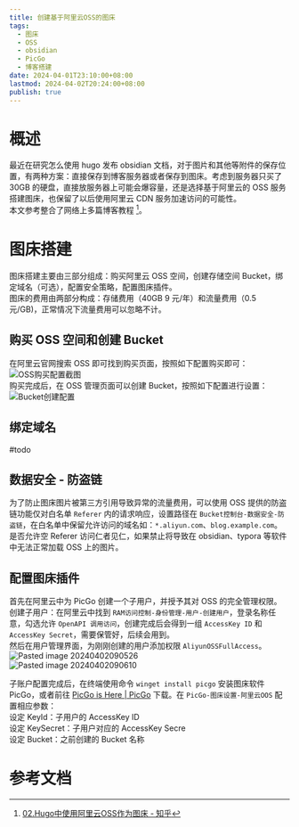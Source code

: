 ```yaml
---
title: 创建基于阿里云OSS的图床
tags:
  - 图床
  - OSS
  - obsidian
  - PicGo
  - 博客搭建
date: 2024-04-01T23:10:00+08:00
lastmod: 2024-04-02T20:24:00+08:00
publish: true
---
```


# 概述

最近在研究怎么使用 hugo 发布 obsidian 文档，对于图片和其他等附件的保存位置，有两种方案：直接保存到博客服务器或者保存到图床。考虑到服务器只买了 30GB 的硬盘，直接放服务器上可能会爆容量，还是选择基于阿里云的 OSS 服务搭建图床，也保留了以后使用阿里云 CDN 服务加速访问的可能性。  
本文参考整合了网络上多篇博客教程 [^1]。

# 图床搭建

图床搭建主要由三部分组成：购买阿里云 OSS 空间，创建存储空间 Bucket，绑定域名（可选），配置安全策略，配置图床插件。  
图床的费用由两部分构成：存储费用（40GB 9 元/年）和流量费用（0.5 元/GB)，正常情况下流量费用可以忽略不计。

## 购买 OSS 空间和创建 Bucket

在阿里云官网搜索 OSS 即可找到购买页面，按照如下配置购买即可：  
![OSS购买配置截图](https://pics-zhouxin.oss-cn-hangzhou.aliyuncs.com/OSS%E8%B4%AD%E4%B9%B0%E9%85%8D%E7%BD%AE%E6%88%AA%E5%9B%BE.png)  
购买完成后，在 OSS 管理页面可以创建 Bucket，按照如下配置进行设置：  
![Bucket创建配置](https://pics-zhouxin.oss-cn-hangzhou.aliyuncs.com/Bucket%E5%88%9B%E5%BB%BA%E9%85%8D%E7%BD%AE.png)

## 绑定域名

#todo

## 数据安全 - 防盗链

为了防止图床图片被第三方引用导致异常的流量费用，可以使用 OSS 提供的防盗链功能仅对白名单 `Referer` 内的请求响应，设置路径在 `Bucket控制台-数据安全-防盗链`，在白名单中保留允许访问的域名如：`*.aliyun.com`、`blog.example.com`。  
是否允许空 Referer 访问仁者见仁，如果禁止将导致在 obsidian、typora 等软件中无法正常加载 OSS 上的图片。

## 配置图床插件

首先在阿里云中为 PicGo 创建一个子用户，并授予其对 OSS 的完全管理权限。  
创建子用户：在阿里云中找到 `RAM访问控制-身份管理-用户-创建用户`，登录名称任意，勾选允许 `OpenAPI 调用访问`，创建完成后会得到一组 `AccessKey ID` 和 `AccessKey Secret`，需要保管好，后续会用到。  
然后在用户管理界面，为刚刚创建的用户添加权限 `AliyunOSSFullAccess`。  
![Pasted image 20240402090526](https://pics-zhouxin.oss-cn-hangzhou.aliyuncs.com/Pasted%20image%2020240402090526.png)  
![Pasted image 20240402090610](https://pics-zhouxin.oss-cn-hangzhou.aliyuncs.com/Pasted%20image%2020240402090610.png)

子账户配置完成后，在终端使用命令 `winget install picgo` 安装图床软件 PicGo，或者前往 [PicGo is Here | PicGo](https://picgo.github.io/PicGo-Doc/zh/guide/#%E4%B8%8B%E8%BD%BD%E5%AE%89%E8%A3%85) 下载。在 `PicGo-图床设置-阿里云OOS` 配置相应参数：  
设定 KeyId：子用户的 AccessKey ID  
设定 KeySecret：子用户对应的 AccessKey Secre  
设定 Bucket：之前创建的 Bucket 名称

# 参考文档

[^1]: [02.Hugo中使用阿里云OSS作为图床 - 知乎](https://zhuanlan.zhihu.com/p/638165744)